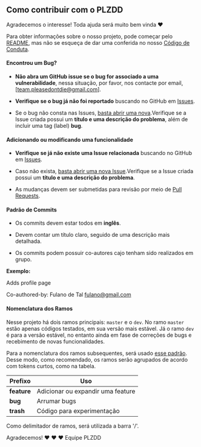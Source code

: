 ## Como contribuir com o PLZDD

Agradecemos o interesse! Toda ajuda será muito bem vinda :heart: 

Para obter informações sobre o nosso projeto, pode começar pelo [README](README.md), mas não se esqueça de dar uma conferida no nosso [Código de Conduta](CODE_OF_CONDUCT.md).

#### **Encontrou um Bug?**

* **Não abra um GitHub issue se o bug for associado a uma vulnerabilidade**, nessa situação, por favor, nos contacte por email, [team.pleasedontdie@gmail.com].

* **Verifique se o bug já não foi reportado** buscando no GitHub em [Issues](https://github.com/EngSwCIC/PleaseDontDie/issues).

* Se o bug não consta nas Issues, [basta abrir uma nova](https://github.com/EngSwCIC/PleaseDontDie/issues/new).Verifique se a Issue criada possui um **título e uma descrição do problema**, além de incluir uma tag (label) **bug**.

#### **Adicionando ou modificando uma funcionalidade**

* **Verifique se já não existe uma Issue relacionada** buscando no GitHub em [Issues](https://github.com/EngSwCIC/PleaseDontDie/issues).

* Caso não exista, [basta abrir uma nova Issue](https://github.com/EngSwCIC/PleaseDontDie/issues/new).Verifique se a Issue criada possui um **título e uma descrição do problema**.

* As mudanças devem ser submetidas para revisão por meio de [Pull Requests](https://github.com/EngSwCIC/PleaseDontDie/compare/dev...feature/home).

#### **Padrão de Commits**

* Os commits devem estar todos em **inglês**.

* Devem contar um título claro, seguido de uma descrição mais detalhada.

* Os commits podem possuir co-autores cajo tenham sido realizados em grupo.

__Exemplo:__

  Adds profile page
  
  Co-authored-by: Fulano de Tal <fulano@gmail.com> 

#### Nomenclatura dos Ramos

Nesse projeto há dois ramos principais: `master` e o `dev`. No ramo `master` estão apenas 
códigos testados, em sua versão mais estável. Já o ramo `dev` é para a versão estável, no 
entanto ainda em fase de correções de bugs e recebimento de novas funcionalidades.

Para a nomenclatura dos ramos subsequentes, 
será usado [esse padrão](https://github.com/chrisjlee/git-style-guide). Desse modo, como 
recomendado, os ramos serão agrupados de acordo com tokens curtos, como na tabela.

| Prefixo | Uso |
| --- | --- |
| **feature** | Adicionar ou expandir uma feature |
| **bug** | Arrumar bugs |
| **trash** | Código para experimentação |

Como delimitador de ramos, será utilizada a barra '/'.

Agradecemos! :heart: :heart: :heart:
Equipe PLZDD
